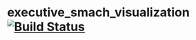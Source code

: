 executive_smach_visualization [![Build Status](https://travis-ci.com/ros-visualization/executive_smach_visualization.svg?branch=melodic-devel)](https://travis-ci.com/ros-visualization/executive_smach_visualization)
=====================================================================================================================================================================================================================

